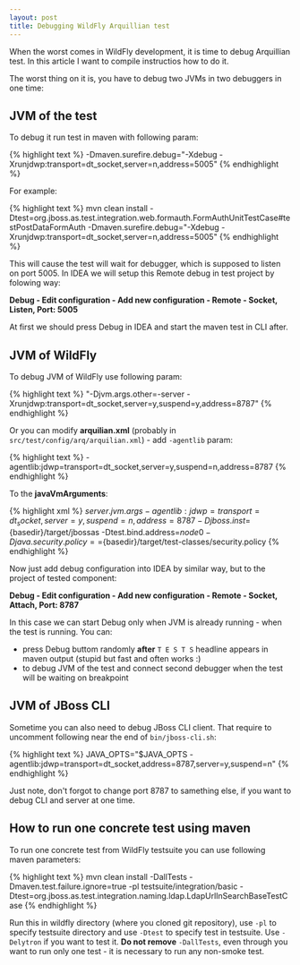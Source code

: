 ```yaml
---
layout: post
title: Debugging WildFly Arquillian test
---
```


When the worst comes in WildFly development, it is time to debug Arquillian test.
In this article I want to compile instructios how to do it.

The worst thing on it is, you have to debug two JVMs in two debuggers in one time:

## JVM of the test

To debug it run test in maven with following param:

{% highlight text %}
-Dmaven.surefire.debug="-Xdebug -Xrunjdwp:transport=dt_socket,server=n,address=5005"
{% endhighlight %}

For example:

{% highlight text %}
mvn clean install -Dtest=org.jboss.as.test.integration.web.formauth.FormAuthUnitTestCase#testPostDataFormAuth -Dmaven.surefire.debug="-Xdebug -Xrunjdwp:transport=dt_socket,server=n,address=5005"
{% endhighlight %}

This will cause the test will wait for debugger, which is supposed to listen on port 5005.
In IDEA we will setup this Remote debug in test project by folowing way:

**Debug - Edit configuration - Add new configuration - Remote - Socket, Listen, Port: 5005**

At first we should press Debug in IDEA and start the maven test in CLI after.

## JVM of WildFly

To debug JVM of WildFly use following param:

{% highlight text %}
"-Djvm.args.other=-server -Xrunjdwp:transport=dt_socket,server=y,suspend=y,address=8787"
{% endhighlight %}

Or you can modify **arquilian.xml** (probably in `src/test/config/arq/arquilian.xml`) - add `-agentlib` param:

{% highlight text %}
-agentlib:jdwp=transport=dt_socket,server=y,suspend=n,address=8787
{% endhighlight %}

To the **javaVmArguments**:

{% highlight xml %}
<property name="javaVmArguments">${server.jvm.args} -agentlib:jdwp=transport=dt_socket,server=y,suspend=n,address=8787 -Djboss.inst=${basedir}/target/jbossas -Dtest.bind.address=${node0} -Djava.security.policy==${basedir}/target/test-classes/security.policy</property>
{% endhighlight %}

Now just add debug configuration into IDEA by similar way, but to the project of tested component:

**Debug - Edit configuration - Add new configuration - Remote - Socket, Attach, Port: 8787**

In this case we can start Debug only when JVM is already running - when the test is running. You can:

* press Debug buttom randomly **after** `T E S T S` headline appears in maven output (stupid but fast and often works :)
* to debug JVM of the test and connect second debugger when the test will be waiting on breakpoint

## JVM of JBoss CLI

Sometime you can also need to debug JBoss CLI client. That require to uncomment following near the end of `bin/jboss-cli.sh`:

{% highlight text %}
JAVA_OPTS="$JAVA_OPTS -agentlib:jdwp=transport=dt_socket,address=8787,server=y,suspend=n"
{% endhighlight %}

Just note, don't forgot to change port 8787 to samething else, if you want to debug CLI and server at one time.

## How to run one concrete test using maven

To run one concrete test from WildFly testsuite you can use following maven parameters:

{% highlight text %}
mvn clean install -DallTests -Dmaven.test.failure.ignore=true -pl testsuite/integration/basic -Dtest=org.jboss.as.test.integration.naming.ldap.LdapUrlInSearchBaseTestCase
{% endhighlight %}

Run this in wildfly directory (where you cloned git repository), use `-pl` to specify testsuite directory and use `-Dtest` to specify test in testsuite. Use `-Delytron` if you want to test it.
**Do not remove** `-DallTests`, even through you want to run only one test - it is necessary to run any non-smoke test.

